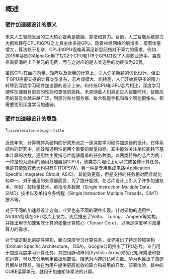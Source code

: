 ## 概述

### 硬件加速器设计的意义

未来人工智能发展的三大核心要素是数据、算法和算力。目前，人工智能系统算力大都构建在CPU和GPU之上且主体多是GPU。随着神经网络的层增多，模型体量增大，算法趋于复杂，CPU和GPU很难再满足新型网络对于算力的需求。例如，2015年谷歌的AlphaGo用了1202个CPU和176个GPU打败了人类职业选手，每盘棋需要消耗上千美元的电费，而与之对应的是人类选手的功耗仅为20瓦。

虽然GPU在面向向量、矩阵以及张量的计算上，引入许多新颖的优化设计，但由于GPU需要支持的计算类型复杂，芯片规模大、能耗高，人们开始将更多的精力转移到深度学习硬件加速器的设计上来。和传统CPU和GPU芯片相比，深度学习硬件加速器有更高的性能和更低的能耗。未来随着人们真正进入智能时代，智能应用的普及会越来越广泛，到那时每台服务器、每台智能手机和每个智能摄像头，都需要使用深度学习加速器。


### 硬件加速器设计的思路
:label:`accelerator-design-title`

近些年来，计算机体系结构的研究热点之一是深度学习硬件加速器的设计。在体系结构的研究中，能效和通用性是两个重要的衡量指标。其中能效关注单位能耗下基本计算的次数，通用性主要指芯片能够覆盖的任务种类。以两类特殊的芯片为例：一种是较为通用的通用处理器(如CPU)，该类芯片理论上可以完成各种计算任务，但是其能效较低大约只有0.1TOPS/W。另一种是专用集成电路(Application Specific Integrated Circuit, ASIC)，其能效更高，但是支持的任务相对而言就比较单一。对于通用的处理器而言，为了提升能效，在芯片设计上引入了许多加速技术，例如：超标量技术、单指令多数据（Single Instruction Multiple Data，SIMD）技术以及单指令多线程（Single Instruction Multiple Threads，SIMT）技术等。

对于不同的加速器设计方向，业界也有不同的硬件实现。针对架构的通用性，NVIDIA持续在GPU芯片上发力，先后推出了Volta、 Turing、 Ampere等架构，并推出用于加速矩阵计算的张量计算核心（Tensor Core），以满足深度学习海量算力的需求。

对于偏定制化的硬件架构，面向深度学习计算任务，业界提出了特定领域架构(Domain Specific Architecture， DSA)。Google公司推出了TPU芯片，专门用于加速深度学习计算任务，其使用脉动阵列(Systolic Array)来优化矩阵乘法和卷积运算，可以充分地利用数据局部性，降低对内存的访问次数。华为也推出了自研昇腾AI处理器，旨在为用户提供更高能效的算力和易用的开发、部署体验，其中的CUBE运算单元，就用于加速矩阵乘法的计算。
